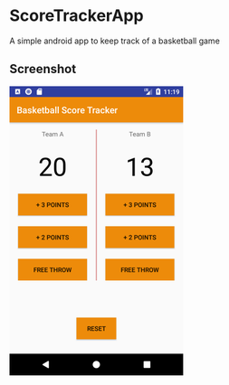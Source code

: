 # ScoreTrackerApp
A simple android app to keep track of a basketball game
## Screenshot
<img src='https://raw.githubusercontent.com/Cyb3rN4u7/Cyb3rN4u7.github.io/master/img/projects/basketball_tracker_app.png' alt='Basketball tracker android app' height="512">
